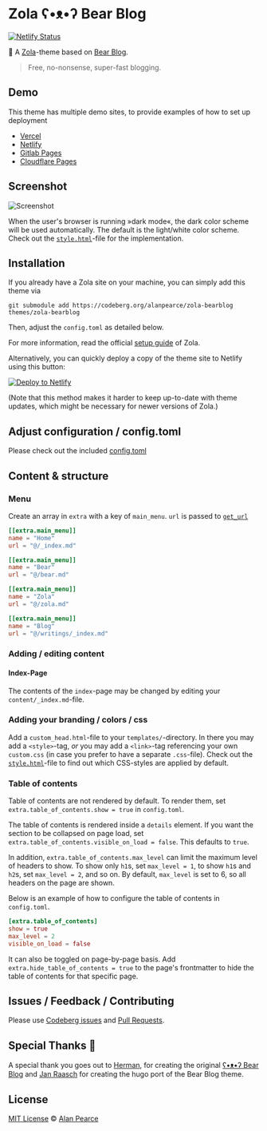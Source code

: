 # Zola ʕ•ᴥ•ʔ Bear Blog

[![Netlify Status](https://api.netlify.com/api/v1/badges/121b53ce-c913-4604-9179-eb3cca31cd2c/deploy-status)](https://app.netlify.com/sites/zola-bearblog/deploys)

🧸 A [Zola](https://www.getzola.org/)-theme based on [Bear Blog](https://bearblog.dev).

> Free, no-nonsense, super-fast blogging.

## Demo

This theme has multiple demo sites, to provide examples of how to set up deployment
- [Vercel](https://zola-bearblog.vercel.app/)
- [Netlify](https://zola-bearblog.netlify.app/)
- [Gitlab Pages](https://alanpearce.gitlab.io/zola-bearblog)
- [Cloudflare Pages](https://zola-bearblog.pages.dev/)

## Screenshot

![Screenshot][screenshot]

When the user's browser is running »dark mode«, the dark color scheme will be used automatically. The default is the light/white color scheme. Check out the [`style.html`](https://codeberg.org/alanpearce/zola-bearblog/src/branch/main/templates/style.html)-file for the implementation.

## Installation

If you already have a Zola site on your machine, you can simply add this theme via

```
git submodule add https://codeberg.org/alanpearce/zola-bearblog themes/zola-bearblog
```

Then, adjust the `config.toml` as detailed below.

For more information, read the official [setup guide][zola-setup-guide] of Zola.

Alternatively, you can quickly deploy a copy of the theme site to Netlify using this button:

[![Deploy to Netlify](https://www.netlify.com/img/deploy/button.svg)](https://app.netlify.com/start/deploy?repository=https://gitlab.com/alanpearce/zola-bearblog)

(Note that this method makes it harder to keep up-to-date with theme updates, which might be necessary for newer versions of Zola.)

## Adjust configuration / config.toml

Please check out the included [config.toml](https://codeberg.org/alanpearce/zola-bearblog/src/branch/main/config.toml)

## Content & structure

### Menu

Create an array in `extra` with a key of `main_menu`. `url` is passed to [`get_url`](https://www.getzola.org/documentation/templates/overview/#get-url)

```toml
[[extra.main_menu]]
name = "Home"
url = "@/_index.md"

[[extra.main_menu]]
name = "Bear"
url = "@/bear.md"

[[extra.main_menu]]
name = "Zola"
url = "@/zola.md"

[[extra.main_menu]]
name = "Blog"
url = "@/writings/_index.md"
```

### Adding / editing content

#### Index-Page

The contents of the `index`-page may be changed by editing your `content/_index.md`-file.


### Adding your branding / colors / css

Add a `custom_head.html`-file to your `templates/`-directory. In there you may add a `<style>`-tag, *or* you may add a `<link>`-tag referencing your own `custom.css` (in case you prefer to have a separate `.css`-file). Check out the [`style.html`](https://codeberg.org/alanpearce/zola-bearblog/src/branch/main/templates/style.html)-file to find out which CSS-styles are applied by default.

### Table of contents

Table of contents are not rendered by default. To render them, set `extra.table_of_contents.show = true` in `config.toml`.

The table of contents is rendered inside a `details` element.
If you want the section to be collapsed on page load, set `extra.table_of_contents.visible_on_load = false`.
This defaults to `true`.

In addition, `extra.table_of_contents.max_level` can limit the maximum level of headers to show.
To show only `h1`s, set `max_level = 1`, to show `h1`s and `h2`s, set `max_level = 2`, and so on.
By default, `max_level` is set to 6, so all headers on the page are shown.

Below is an example of how to configure the table of contents in `config.toml`.

```toml
[extra.table_of_contents]
show = true
max_level = 2
visible_on_load = false
```

It can also be toggled on page-by-page basis. Add `extra.hide_table_of_contents = true` to the page's frontmatter to hide the table of contents for that specific page.

## Issues / Feedback / Contributing
Please use [Codeberg issues](https://codeberg.org/alanpearce/zola-bearblog/issues) and [Pull Requests](https://codeberg.org/alanpearce/zola-bearblog/pulls).

## Special Thanks 🎁

A special thank you goes out to [Herman](https://herman.bearblog.dev), for creating the original [ʕ•ᴥ•ʔ Bear Blog](https://bearblog.dev/) and [Jan Raasch](https://www.janraasch.com) for creating the hugo port of the Bear Blog theme.

## License
[MIT License](http://en.wikipedia.org/wiki/MIT_License) © [Alan Pearce](https://www.alanpearce.eu/)

[zola-setup-guide]: https://www.getzola.org/documentation/getting-started/installation/
[screenshot]: https://codeberg.org/alanpearce/zola-bearblog/raw/branch/main/screenshot.png
